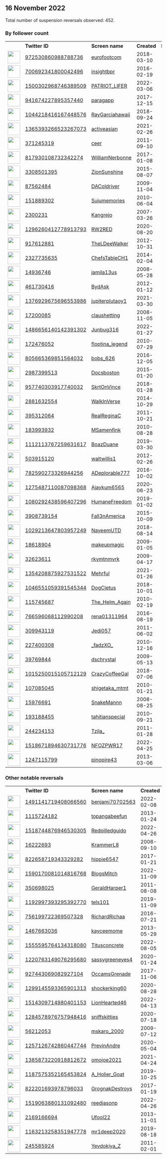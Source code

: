 
## 16 November 2022
Total number of suspension reversals observed: 452.

### By follower count
<table><tr><th></th><th align="left">Twitter ID</th><th align="left">Screen name</th>
<th align="left">Created</th><th align="left">Status</th><th align="left">Suspended</th><th align="left">Followers</th>
<tr><td><a href="https://pbs.twimg.com/profile_images/1604176956282519552/FiuqMrsU_normal.jpg"><img src="https://pbs.twimg.com/profile_images/1604176956282519552/FiuqMrsU_normal.jpg" width="40px" height="40px" align="center"/></a></td><td><a href="https://twitter.com/intent/user?user_id=972530860988788736">972530860988788736</a></td><td><a href="https://twitter.com/eurofootcom">eurofootcom</a></td><td>2018-03-10</td><td align="center"></td><td>2022-11-09</td><td>154118</td></tr>
<tr><td><a href="https://pbs.twimg.com/profile_images/700693780576337920/duUnJt-1_normal.png"><img src="https://pbs.twimg.com/profile_images/700693780576337920/duUnJt-1_normal.png" width="40px" height="40px" align="center"/></a></td><td><a href="https://twitter.com/intent/user?user_id=700692341800042496">700692341800042496</a></td><td><a href="https://twitter.com/insightbpr">insightbpr</a></td><td>2016-02-19</td><td align="center"></td><td>2022-11-03</td><td>64397</td></tr>
<tr><td><a href="https://pbs.twimg.com/profile_images/1593045597342269443/TTWm9L2B_normal.jpg"><img src="https://pbs.twimg.com/profile_images/1593045597342269443/TTWm9L2B_normal.jpg" width="40px" height="40px" align="center"/></a></td><td><a href="https://twitter.com/intent/user?user_id=1500302968746389509">1500302968746389509</a></td><td><a href="https://twitter.com/PATRIOT_LIFER">PATRIOT_LIFER</a></td><td>2022-03-06</td><td align="center"></td><td>2022-10-20</td><td>37756</td></tr>
<tr><td><a href="https://pbs.twimg.com/profile_images/1590893517458612225/YBImCScl_normal.jpg"><img src="https://pbs.twimg.com/profile_images/1590893517458612225/YBImCScl_normal.jpg" width="40px" height="40px" align="center"/></a></td><td><a href="https://twitter.com/intent/user?user_id=941674227895357440">941674227895357440</a></td><td><a href="https://twitter.com/paragapp">paragapp</a></td><td>2017-12-15</td><td align="center"></td><td>2022-11-14</td><td>30436</td></tr>
<tr><td><a href="https://pbs.twimg.com/profile_images/1347927131804864512/aCNoeDEa_normal.jpg"><img src="https://pbs.twimg.com/profile_images/1347927131804864512/aCNoeDEa_normal.jpg" width="40px" height="40px" align="center"/></a></td><td><a href="https://twitter.com/intent/user?user_id=1044218416167448576">1044218416167448576</a></td><td><a href="https://twitter.com/RayGarciahawaii">RayGarciahawaii</a></td><td>2018-09-24</td><td align="center"></td><td>2022-10-29</td><td>25429</td></tr>
<tr><td><a href="https://pbs.twimg.com/profile_images/1389800856250306563/O42VwIG4_normal.jpg"><img src="https://pbs.twimg.com/profile_images/1389800856250306563/O42VwIG4_normal.jpg" width="40px" height="40px" align="center"/></a></td><td><a href="https://twitter.com/intent/user?user_id=1365393266523267073">1365393266523267073</a></td><td><a href="https://twitter.com/activeasian">activeasian</a></td><td>2021-02-26</td><td align="center"></td><td>2022-10-24</td><td>23746</td></tr>
<tr><td><a href="https://pbs.twimg.com/profile_images/1588185049412796417/ZrnW6zNM_normal.jpg"><img src="https://pbs.twimg.com/profile_images/1588185049412796417/ZrnW6zNM_normal.jpg" width="40px" height="40px" align="center"/></a></td><td><a href="https://twitter.com/intent/user?user_id=371245319">371245319</a></td><td><a href="https://twitter.com/ceer">ceer</a></td><td>2011-09-10</td><td align="center"></td><td>2022-11-14</td><td>22076</td></tr>
<tr><td><a href="https://pbs.twimg.com/profile_images/919686834589982721/RTj9PtER_normal.jpg"><img src="https://pbs.twimg.com/profile_images/919686834589982721/RTj9PtER_normal.jpg" width="40px" height="40px" align="center"/></a></td><td><a href="https://twitter.com/intent/user?user_id=817930108732342274">817930108732342274</a></td><td><a href="https://twitter.com/WilliamNerbonne">WilliamNerbonne</a></td><td>2017-01-08</td><td align="center"></td><td></td><td>13201</td></tr>
<tr><td><a href="https://pbs.twimg.com/profile_images/1136115567172042752/O2sNmYVG_normal.jpg"><img src="https://pbs.twimg.com/profile_images/1136115567172042752/O2sNmYVG_normal.jpg" width="40px" height="40px" align="center"/></a></td><td><a href="https://twitter.com/intent/user?user_id=3308501395">3308501395</a></td><td><a href="https://twitter.com/ZionSunshine">ZionSunshine</a></td><td>2015-08-07</td><td align="center"></td><td>2022-10-28</td><td>11947</td></tr>
<tr><td><a href="https://pbs.twimg.com/profile_images/1325141432592523265/C2QUCvoX_normal.jpg"><img src="https://pbs.twimg.com/profile_images/1325141432592523265/C2QUCvoX_normal.jpg" width="40px" height="40px" align="center"/></a></td><td><a href="https://twitter.com/intent/user?user_id=87562484">87562484</a></td><td><a href="https://twitter.com/DAColdriver">DAColdriver</a></td><td>2009-11-04</td><td align="center"></td><td>2022-10-29</td><td>11604</td></tr>
<tr><td><a href="https://pbs.twimg.com/profile_images/1615333765324345352/M-UPpTCA_normal.jpg"><img src="https://pbs.twimg.com/profile_images/1615333765324345352/M-UPpTCA_normal.jpg" width="40px" height="40px" align="center"/></a></td><td><a href="https://twitter.com/intent/user?user_id=151889302">151889302</a></td><td><a href="https://twitter.com/Sujumemories">Sujumemories</a></td><td>2010-06-04</td><td align="center"></td><td></td><td>11083</td></tr>
<tr><td><a href="https://pbs.twimg.com/profile_images/1592686589532053504/5yxOvxcK_normal.jpg"><img src="https://pbs.twimg.com/profile_images/1592686589532053504/5yxOvxcK_normal.jpg" width="40px" height="40px" align="center"/></a></td><td><a href="https://twitter.com/intent/user?user_id=2300231">2300231</a></td><td><a href="https://twitter.com/Kangrejo">Kangrejo</a></td><td>2007-03-26</td><td align="center"></td><td></td><td>9425</td></tr>
<tr><td><a href="https://pbs.twimg.com/profile_images/1350156216429907970/SsHli1Yv_normal.jpg"><img src="https://pbs.twimg.com/profile_images/1350156216429907970/SsHli1Yv_normal.jpg" width="40px" height="40px" align="center"/></a></td><td><a href="https://twitter.com/intent/user?user_id=1296260412778913793">1296260412778913793</a></td><td><a href="https://twitter.com/RW2RED">RW2RED</a></td><td>2020-08-20</td><td align="center"></td><td>2022-10-29</td><td>9035</td></tr>
<tr><td><a href="https://pbs.twimg.com/profile_images/1613580566196097034/UMpLWMTV_normal.jpg"><img src="https://pbs.twimg.com/profile_images/1613580566196097034/UMpLWMTV_normal.jpg" width="40px" height="40px" align="center"/></a></td><td><a href="https://twitter.com/intent/user?user_id=917612881">917612881</a></td><td><a href="https://twitter.com/TheLDeeWalker">TheLDeeWalker</a></td><td>2012-10-31</td><td align="center"></td><td></td><td>8101</td></tr>
<tr><td><a href="https://pbs.twimg.com/profile_images/1339938755256459266/csnZBR2B_normal.jpg"><img src="https://pbs.twimg.com/profile_images/1339938755256459266/csnZBR2B_normal.jpg" width="40px" height="40px" align="center"/></a></td><td><a href="https://twitter.com/intent/user?user_id=2327735635">2327735635</a></td><td><a href="https://twitter.com/ChefsTableCH1">ChefsTableCH1</a></td><td>2014-02-04</td><td align="center"></td><td></td><td>7231</td></tr>
<tr><td><a href="https://pbs.twimg.com/profile_images/1194288963919339520/YU4u_45u_normal.jpg"><img src="https://pbs.twimg.com/profile_images/1194288963919339520/YU4u_45u_normal.jpg" width="40px" height="40px" align="center"/></a></td><td><a href="https://twitter.com/intent/user?user_id=14936746">14936746</a></td><td><a href="https://twitter.com/jamila13us">jamila13us</a></td><td>2008-05-28</td><td align="center"></td><td>2022-10-28</td><td>7104</td></tr>
<tr><td><a href="https://pbs.twimg.com/profile_images/1380204701468127239/zbJzqXG4_normal.jpg"><img src="https://pbs.twimg.com/profile_images/1380204701468127239/zbJzqXG4_normal.jpg" width="40px" height="40px" align="center"/></a></td><td><a href="https://twitter.com/intent/user?user_id=461730416">461730416</a></td><td><a href="https://twitter.com/BydAsk">BydAsk</a></td><td>2012-01-12</td><td align="center"></td><td>2022-10-29</td><td>6803</td></tr>
<tr><td><a href="https://pbs.twimg.com/profile_images/1381705940446150660/wkMFMx2T_normal.jpg"><img src="https://pbs.twimg.com/profile_images/1381705940446150660/wkMFMx2T_normal.jpg" width="40px" height="40px" align="center"/></a></td><td><a href="https://twitter.com/intent/user?user_id=1376929675696553986">1376929675696553986</a></td><td><a href="https://twitter.com/jupiterplutaoy1">jupiterplutaoy1</a></td><td>2021-03-30</td><td align="center"></td><td>2022-09-11</td><td>5862</td></tr>
<tr><td><a href="https://pbs.twimg.com/profile_images/547189730631094272/StYc0b6a_normal.jpeg"><img src="https://pbs.twimg.com/profile_images/547189730631094272/StYc0b6a_normal.jpeg" width="40px" height="40px" align="center"/></a></td><td><a href="https://twitter.com/intent/user?user_id=17200085">17200085</a></td><td><a href="https://twitter.com/claushetting">claushetting</a></td><td>2008-11-05</td><td align="center"></td><td>2022-11-11</td><td>5569</td></tr>
<tr><td><a href="https://pbs.twimg.com/profile_images/1565436959085961218/sg82-mr9_normal.jpg"><img src="https://pbs.twimg.com/profile_images/1565436959085961218/sg82-mr9_normal.jpg" width="40px" height="40px" align="center"/></a></td><td><a href="https://twitter.com/intent/user?user_id=1486656140142391302">1486656140142391302</a></td><td><a href="https://twitter.com/Junbug316">Junbug316</a></td><td>2022-01-27</td><td align="center"></td><td>2022-10-29</td><td>5036</td></tr>
<tr><td><a href="https://pbs.twimg.com/profile_images/1593108590146908160/BQltwOF1_normal.jpg"><img src="https://pbs.twimg.com/profile_images/1593108590146908160/BQltwOF1_normal.jpg" width="40px" height="40px" align="center"/></a></td><td><a href="https://twitter.com/intent/user?user_id=172476052">172476052</a></td><td><a href="https://twitter.com/floptina_legend">floptina_legend</a></td><td>2010-07-29</td><td align="center"></td><td></td><td>4812</td></tr>
<tr><td><a href="https://pbs.twimg.com/profile_images/1348015715727634433/GWujaUQh_normal.jpg"><img src="https://pbs.twimg.com/profile_images/1348015715727634433/GWujaUQh_normal.jpg" width="40px" height="40px" align="center"/></a></td><td><a href="https://twitter.com/intent/user?user_id=805665369851564032">805665369851564032</a></td><td><a href="https://twitter.com/bobs_626">bobs_626</a></td><td>2016-12-05</td><td align="center"></td><td></td><td>4723</td></tr>
<tr><td><a href="https://pbs.twimg.com/profile_images/1328027456817819653/fLCHUeOw_normal.jpg"><img src="https://pbs.twimg.com/profile_images/1328027456817819653/fLCHUeOw_normal.jpg" width="40px" height="40px" align="center"/></a></td><td><a href="https://twitter.com/intent/user?user_id=2987399513">2987399513</a></td><td><a href="https://twitter.com/Docsboston">Docsboston</a></td><td>2015-01-20</td><td align="center">🔒</td><td></td><td>4647</td></tr>
<tr><td><a href="https://pbs.twimg.com/profile_images/1366956091104505859/AzstNim1_normal.jpg"><img src="https://pbs.twimg.com/profile_images/1366956091104505859/AzstNim1_normal.jpg" width="40px" height="40px" align="center"/></a></td><td><a href="https://twitter.com/intent/user?user_id=957740303917740032">957740303917740032</a></td><td><a href="https://twitter.com/SkrtOnVince">SkrtOnVince</a></td><td>2018-01-28</td><td align="center"></td><td></td><td>4619</td></tr>
<tr><td><a href="https://pbs.twimg.com/profile_images/1592785657377660928/2S29bgez_normal.jpg"><img src="https://pbs.twimg.com/profile_images/1592785657377660928/2S29bgez_normal.jpg" width="40px" height="40px" align="center"/></a></td><td><a href="https://twitter.com/intent/user?user_id=2881632554">2881632554</a></td><td><a href="https://twitter.com/WalkInVerse">WalkInVerse</a></td><td>2014-10-29</td><td align="center"></td><td></td><td>4451</td></tr>
<tr><td><a href="https://pbs.twimg.com/profile_images/1599062182288916482/1ODJb0hf_normal.jpg"><img src="https://pbs.twimg.com/profile_images/1599062182288916482/1ODJb0hf_normal.jpg" width="40px" height="40px" align="center"/></a></td><td><a href="https://twitter.com/intent/user?user_id=395312064">395312064</a></td><td><a href="https://twitter.com/RealReginaC">RealReginaC</a></td><td>2011-10-21</td><td align="center"></td><td></td><td>4450</td></tr>
<tr><td><a href="https://pbs.twimg.com/profile_images/816282731604803585/LACCKkAy_normal.jpg"><img src="https://pbs.twimg.com/profile_images/816282731604803585/LACCKkAy_normal.jpg" width="40px" height="40px" align="center"/></a></td><td><a href="https://twitter.com/intent/user?user_id=183993932">183993932</a></td><td><a href="https://twitter.com/MSamenfink">MSamenfink</a></td><td>2010-08-28</td><td align="center"></td><td></td><td>4160</td></tr>
<tr><td><a href="https://pbs.twimg.com/profile_images/1462273980451078149/plaIicQT_normal.jpg"><img src="https://pbs.twimg.com/profile_images/1462273980451078149/plaIicQT_normal.jpg" width="40px" height="40px" align="center"/></a></td><td><a href="https://twitter.com/intent/user?user_id=1112113767259631617">1112113767259631617</a></td><td><a href="https://twitter.com/BoazDuane">BoazDuane</a></td><td>2019-03-30</td><td align="center"></td><td>2022-10-29</td><td>4149</td></tr>
<tr><td><a href="https://pbs.twimg.com/profile_images/1150961052701474816/G0b_41Oj_normal.png"><img src="https://pbs.twimg.com/profile_images/1150961052701474816/G0b_41Oj_normal.png" width="40px" height="40px" align="center"/></a></td><td><a href="https://twitter.com/intent/user?user_id=503915120">503915120</a></td><td><a href="https://twitter.com/waltwillis1">waltwillis1</a></td><td>2012-02-26</td><td align="center"></td><td>2022-10-29</td><td>4134</td></tr>
<tr><td><a href="https://pbs.twimg.com/profile_images/1123814984402776067/B187sV3X_normal.png"><img src="https://pbs.twimg.com/profile_images/1123814984402776067/B187sV3X_normal.png" width="40px" height="40px" align="center"/></a></td><td><a href="https://twitter.com/intent/user?user_id=782590273326944256">782590273326944256</a></td><td><a href="https://twitter.com/ADeplorable777">ADeplorable777</a></td><td>2016-10-02</td><td align="center"></td><td></td><td>3976</td></tr>
<tr><td><a href="https://pbs.twimg.com/profile_images/1592408411014299648/QpMuPyq6_normal.jpg"><img src="https://pbs.twimg.com/profile_images/1592408411014299648/QpMuPyq6_normal.jpg" width="40px" height="40px" align="center"/></a></td><td><a href="https://twitter.com/intent/user?user_id=1275487110087098368">1275487110087098368</a></td><td><a href="https://twitter.com/Ajaykum6565">Ajaykum6565</a></td><td>2020-06-23</td><td align="center"></td><td>2022-08-17</td><td>3951</td></tr>
<tr><td><a href="https://pbs.twimg.com/profile_images/1080297191267155969/AbhEZ-gj_normal.jpg"><img src="https://pbs.twimg.com/profile_images/1080297191267155969/AbhEZ-gj_normal.jpg" width="40px" height="40px" align="center"/></a></td><td><a href="https://twitter.com/intent/user?user_id=1080292438596407296">1080292438596407296</a></td><td><a href="https://twitter.com/HumaneFreedom">HumaneFreedom</a></td><td>2019-01-02</td><td align="center"></td><td></td><td>3900</td></tr>
<tr><td><a href="https://pbs.twimg.com/profile_images/1443026112519544837/th2vgYVs_normal.jpg"><img src="https://pbs.twimg.com/profile_images/1443026112519544837/th2vgYVs_normal.jpg" width="40px" height="40px" align="center"/></a></td><td><a href="https://twitter.com/intent/user?user_id=3908739154">3908739154</a></td><td><a href="https://twitter.com/Fall3nAmerica">Fall3nAmerica</a></td><td>2015-10-09</td><td align="center"></td><td>2022-10-29</td><td>3582</td></tr>
<tr><td><a href="https://pbs.twimg.com/profile_images/1291572655066427392/0wV0ke1__normal.jpg"><img src="https://pbs.twimg.com/profile_images/1291572655066427392/0wV0ke1__normal.jpg" width="40px" height="40px" align="center"/></a></td><td><a href="https://twitter.com/intent/user?user_id=1029213647803957249">1029213647803957249</a></td><td><a href="https://twitter.com/NayeemUTD">NayeemUTD</a></td><td>2018-08-14</td><td align="center"></td><td></td><td>3466</td></tr>
<tr><td><a href="https://pbs.twimg.com/profile_images/1281974365446451202/Gl8-hRHn_normal.jpg"><img src="https://pbs.twimg.com/profile_images/1281974365446451202/Gl8-hRHn_normal.jpg" width="40px" height="40px" align="center"/></a></td><td><a href="https://twitter.com/intent/user?user_id=18618904">18618904</a></td><td><a href="https://twitter.com/makeupmagic">makeupmagic</a></td><td>2009-01-05</td><td align="center"></td><td></td><td>3239</td></tr>
<tr><td><a href="https://pbs.twimg.com/profile_images/1593392845137682432/wRekd7S__normal.jpg"><img src="https://pbs.twimg.com/profile_images/1593392845137682432/wRekd7S__normal.jpg" width="40px" height="40px" align="center"/></a></td><td><a href="https://twitter.com/intent/user?user_id=32623611">32623611</a></td><td><a href="https://twitter.com/rkymtnmvrk">rkymtnmvrk</a></td><td>2009-04-17</td><td align="center"></td><td></td><td>3147</td></tr>
<tr><td><a href="https://pbs.twimg.com/profile_images/1613762585706532864/NyZffijb_normal.jpg"><img src="https://pbs.twimg.com/profile_images/1613762585706532864/NyZffijb_normal.jpg" width="40px" height="40px" align="center"/></a></td><td><a href="https://twitter.com/intent/user?user_id=1354208875927531522">1354208875927531522</a></td><td><a href="https://twitter.com/Mehrful">Mehrful</a></td><td>2021-01-26</td><td align="center"></td><td>2022-10-29</td><td>3043</td></tr>
<tr><td><a href="https://pbs.twimg.com/profile_images/1593058735206932482/qL5y8hWp_normal.jpg"><img src="https://pbs.twimg.com/profile_images/1593058735206932482/qL5y8hWp_normal.jpg" width="40px" height="40px" align="center"/></a></td><td><a href="https://twitter.com/intent/user?user_id=1046551059391545344">1046551059391545344</a></td><td><a href="https://twitter.com/DogCletus">DogCletus</a></td><td>2018-10-01</td><td align="center"></td><td></td><td>2905</td></tr>
<tr><td><a href="https://pbs.twimg.com/profile_images/1299860401769926657/wGlif-ZN_normal.jpg"><img src="https://pbs.twimg.com/profile_images/1299860401769926657/wGlif-ZN_normal.jpg" width="40px" height="40px" align="center"/></a></td><td><a href="https://twitter.com/intent/user?user_id=115745687">115745687</a></td><td><a href="https://twitter.com/The_Helm_Again">The_Helm_Again</a></td><td>2010-02-19</td><td align="center"></td><td>2022-10-29</td><td>2889</td></tr>
<tr><td><a href="https://pbs.twimg.com/profile_images/1064364764380450816/K0Wr5Vij_normal.jpg"><img src="https://pbs.twimg.com/profile_images/1064364764380450816/K0Wr5Vij_normal.jpg" width="40px" height="40px" align="center"/></a></td><td><a href="https://twitter.com/intent/user?user_id=766596068112990208">766596068112990208</a></td><td><a href="https://twitter.com/rena01311964">rena01311964</a></td><td>2016-08-19</td><td align="center"></td><td></td><td>2878</td></tr>
<tr><td><a href="https://pbs.twimg.com/profile_images/1267919071980462081/QYEJ5zdX_normal.jpg"><img src="https://pbs.twimg.com/profile_images/1267919071980462081/QYEJ5zdX_normal.jpg" width="40px" height="40px" align="center"/></a></td><td><a href="https://twitter.com/intent/user?user_id=309943119">309943119</a></td><td><a href="https://twitter.com/Jedi057">Jedi057</a></td><td>2011-06-02</td><td align="center"></td><td></td><td>2685</td></tr>
<tr><td><a href="https://pbs.twimg.com/profile_images/1384101796767944711/KVYdCm7__normal.jpg"><img src="https://pbs.twimg.com/profile_images/1384101796767944711/KVYdCm7__normal.jpg" width="40px" height="40px" align="center"/></a></td><td><a href="https://twitter.com/intent/user?user_id=227400308">227400308</a></td><td><a href="https://twitter.com/_fadzXO_">_fadzXO_</a></td><td>2010-12-16</td><td align="center"></td><td></td><td>2663</td></tr>
<tr><td><a href="https://pbs.twimg.com/profile_images/1092527700835655680/e98rSv_M_normal.jpg"><img src="https://pbs.twimg.com/profile_images/1092527700835655680/e98rSv_M_normal.jpg" width="40px" height="40px" align="center"/></a></td><td><a href="https://twitter.com/intent/user?user_id=39769844">39769844</a></td><td><a href="https://twitter.com/dschrystal">dschrystal</a></td><td>2009-05-13</td><td align="center"></td><td></td><td>2577</td></tr>
<tr><td><a href="https://pbs.twimg.com/profile_images/1609613352925384706/ZGmZYXkb_normal.jpg"><img src="https://pbs.twimg.com/profile_images/1609613352925384706/ZGmZYXkb_normal.jpg" width="40px" height="40px" align="center"/></a></td><td><a href="https://twitter.com/intent/user?user_id=1015250015105712129">1015250015105712129</a></td><td><a href="https://twitter.com/CrazyCoffeeGal">CrazyCoffeeGal</a></td><td>2018-07-06</td><td align="center"></td><td></td><td>2508</td></tr>
<tr><td><a href="https://pbs.twimg.com/profile_images/1081415747383881728/LyCrxy5M_normal.jpg"><img src="https://pbs.twimg.com/profile_images/1081415747383881728/LyCrxy5M_normal.jpg" width="40px" height="40px" align="center"/></a></td><td><a href="https://twitter.com/intent/user?user_id=107085045">107085045</a></td><td><a href="https://twitter.com/shigetaka_mtmt">shigetaka_mtmt</a></td><td>2010-01-21</td><td align="center"></td><td>2022-05-14</td><td>2461</td></tr>
<tr><td><a href="https://pbs.twimg.com/profile_images/875905992302616576/KpCeJnLb_normal.jpg"><img src="https://pbs.twimg.com/profile_images/875905992302616576/KpCeJnLb_normal.jpg" width="40px" height="40px" align="center"/></a></td><td><a href="https://twitter.com/intent/user?user_id=15976691">15976691</a></td><td><a href="https://twitter.com/SnakeMannn">SnakeMannn</a></td><td>2008-08-25</td><td align="center"></td><td></td><td>2440</td></tr>
<tr><td><a href="https://pbs.twimg.com/profile_images/947573662202208256/8g7Hortq_normal.jpg"><img src="https://pbs.twimg.com/profile_images/947573662202208256/8g7Hortq_normal.jpg" width="40px" height="40px" align="center"/></a></td><td><a href="https://twitter.com/intent/user?user_id=193188455">193188455</a></td><td><a href="https://twitter.com/tahitianspecial">tahitianspecial</a></td><td>2010-09-21</td><td align="center"></td><td></td><td>2357</td></tr>
<tr><td><a href="https://pbs.twimg.com/profile_images/977090313054388224/hhXiDvP0_normal.jpg"><img src="https://pbs.twimg.com/profile_images/977090313054388224/hhXiDvP0_normal.jpg" width="40px" height="40px" align="center"/></a></td><td><a href="https://twitter.com/intent/user?user_id=244234153">244234153</a></td><td><a href="https://twitter.com/Tzila_">Tzila_</a></td><td>2011-01-28</td><td align="center"></td><td>2022-10-29</td><td>2348</td></tr>
<tr><td><a href="https://pbs.twimg.com/profile_images/1537236452274098176/VOErEktW_normal.jpg"><img src="https://pbs.twimg.com/profile_images/1537236452274098176/VOErEktW_normal.jpg" width="40px" height="40px" align="center"/></a></td><td><a href="https://twitter.com/intent/user?user_id=1518671894630731776">1518671894630731776</a></td><td><a href="https://twitter.com/NFOZPWR17">NFOZPWR17</a></td><td>2022-04-25</td><td align="center"></td><td>2022-10-20</td><td>2204</td></tr>
<tr><td><a href="https://pbs.twimg.com/profile_images/1599887771044388866/_gtHsy8O_normal.jpg"><img src="https://pbs.twimg.com/profile_images/1599887771044388866/_gtHsy8O_normal.jpg" width="40px" height="40px" align="center"/></a></td><td><a href="https://twitter.com/intent/user?user_id=1247115799">1247115799</a></td><td><a href="https://twitter.com/pinopire43">pinopire43</a></td><td>2013-03-06</td><td align="center"></td><td>2022-07-16</td><td>2193</td></tr>
</table>

### Other notable reversals
<table><tr><th></th><th align="left">Twitter ID</th><th align="left">Screen name</th>
<th align="left">Created</th><th align="left">Status</th><th align="left">Suspended</th><th align="left">Followers</th>
<tr><td><a href="https://pbs.twimg.com/profile_images/1511847569269297152/2oJ6sXzV_normal.png"><img src="https://pbs.twimg.com/profile_images/1511847569269297152/2oJ6sXzV_normal.png" width="40px" height="40px" align="center"/></a></td><td><a href="https://twitter.com/intent/user?user_id=1491141719408066560">1491141719408066560</a></td><td><a href="https://twitter.com/benjami70702563">benjami70702563</a></td><td>2022-02-08</td><td align="center"></td><td>2022-10-20</td><td>276</td></tr>
<tr><td><a href="https://pbs.twimg.com/profile_images/1024296499583143937/zsS_s9Kc_normal.jpg"><img src="https://pbs.twimg.com/profile_images/1024296499583143937/zsS_s9Kc_normal.jpg" width="40px" height="40px" align="center"/></a></td><td><a href="https://twitter.com/intent/user?user_id=1115724182">1115724182</a></td><td><a href="https://twitter.com/topangabeefun">topangabeefun</a></td><td>2013-01-24</td><td align="center"></td><td>2022-10-29</td><td>987</td></tr>
<tr><td><a href="https://pbs.twimg.com/profile_images/1522030828586426369/fZopYYEq_normal.jpg"><img src="https://pbs.twimg.com/profile_images/1522030828586426369/fZopYYEq_normal.jpg" width="40px" height="40px" align="center"/></a></td><td><a href="https://twitter.com/intent/user?user_id=1518744876946530305">1518744876946530305</a></td><td><a href="https://twitter.com/Redpilledguido">Redpilledguido</a></td><td>2022-04-26</td><td align="center"></td><td>2022-10-18</td><td>525</td></tr>
<tr><td><a href="https://pbs.twimg.com/profile_images/1449466333536534530/TayNJx_J_normal.jpg"><img src="https://pbs.twimg.com/profile_images/1449466333536534530/TayNJx_J_normal.jpg" width="40px" height="40px" align="center"/></a></td><td><a href="https://twitter.com/intent/user?user_id=16222693">16222693</a></td><td><a href="https://twitter.com/KrammerL8">KrammerL8</a></td><td>2008-09-10</td><td align="center"></td><td>2022-10-29</td><td>1157</td></tr>
<tr><td><a href="https://pbs.twimg.com/profile_images/1561503777479266304/T2YUffk__normal.jpg"><img src="https://pbs.twimg.com/profile_images/1561503777479266304/T2YUffk__normal.jpg" width="40px" height="40px" align="center"/></a></td><td><a href="https://twitter.com/intent/user?user_id=822658719343329282">822658719343329282</a></td><td><a href="https://twitter.com/hippie6547">hippie6547</a></td><td>2017-01-21</td><td align="center"></td><td>2022-10-29</td><td>540</td></tr>
<tr><td><a href="https://pbs.twimg.com/profile_images/1590187208069287936/opUlgdBa_normal.jpg"><img src="https://pbs.twimg.com/profile_images/1590187208069287936/opUlgdBa_normal.jpg" width="40px" height="40px" align="center"/></a></td><td><a href="https://twitter.com/intent/user?user_id=1590170081014816768">1590170081014816768</a></td><td><a href="https://twitter.com/BlogsMitch">BlogsMitch</a></td><td>2022-11-09</td><td align="center"></td><td>2022-11-10</td><td>131</td></tr>
<tr><td><a href="https://pbs.twimg.com/profile_images/1475792998394966019/tAh8Vpkm_normal.jpg"><img src="https://pbs.twimg.com/profile_images/1475792998394966019/tAh8Vpkm_normal.jpg" width="40px" height="40px" align="center"/></a></td><td><a href="https://twitter.com/intent/user?user_id=350698025">350698025</a></td><td><a href="https://twitter.com/GeraldHarper1">GeraldHarper1</a></td><td>2011-08-08</td><td align="center"></td><td>2022-10-29</td><td>2119</td></tr>
<tr><td><a href="https://pbs.twimg.com/profile_images/1267008524221059072/3Bg7uLJJ_normal.jpg"><img src="https://pbs.twimg.com/profile_images/1267008524221059072/3Bg7uLJJ_normal.jpg" width="40px" height="40px" align="center"/></a></td><td><a href="https://twitter.com/intent/user?user_id=1192997393295392770">1192997393295392770</a></td><td><a href="https://twitter.com/tels101">tels101</a></td><td>2019-11-09</td><td align="center"></td><td>2022-10-29</td><td>1422</td></tr>
<tr><td><a href="https://pbs.twimg.com/profile_images/1104239011869032448/UyrN-3Hq_normal.png"><img src="https://pbs.twimg.com/profile_images/1104239011869032448/UyrN-3Hq_normal.png" width="40px" height="40px" align="center"/></a></td><td><a href="https://twitter.com/intent/user?user_id=756199722369507328">756199722369507328</a></td><td><a href="https://twitter.com/RichardRichaa">RichardRichaa</a></td><td>2016-07-21</td><td align="center"></td><td>2022-10-29</td><td>1463</td></tr>
<tr><td><a href="https://abs.twimg.com/sticky/default_profile_images/default_profile_normal.png"><img src="https://abs.twimg.com/sticky/default_profile_images/default_profile_normal.png" width="40px" height="40px" align="center"/></a></td><td><a href="https://twitter.com/intent/user?user_id=1467663036">1467663036</a></td><td><a href="https://twitter.com/kayceemome">kayceemome</a></td><td>2013-05-29</td><td align="center"></td><td>2022-10-29</td><td>283</td></tr>
<tr><td><a href="https://pbs.twimg.com/profile_images/1557155414252273665/09i5uzvW_normal.jpg"><img src="https://pbs.twimg.com/profile_images/1557155414252273665/09i5uzvW_normal.jpg" width="40px" height="40px" align="center"/></a></td><td><a href="https://twitter.com/intent/user?user_id=1555595764134318080">1555595764134318080</a></td><td><a href="https://twitter.com/Titusconcrete">Titusconcrete</a></td><td>2022-08-05</td><td align="center"></td><td>2022-09-11</td><td>28</td></tr>
<tr><td><a href="https://pbs.twimg.com/profile_images/1280736367090167809/ZbSemUo0_normal.jpg"><img src="https://pbs.twimg.com/profile_images/1280736367090167809/ZbSemUo0_normal.jpg" width="40px" height="40px" align="center"/></a></td><td><a href="https://twitter.com/intent/user?user_id=1220763149076295680">1220763149076295680</a></td><td><a href="https://twitter.com/sassygreeneyes4">sassygreeneyes4</a></td><td>2020-01-24</td><td align="center"></td><td>2022-10-29</td><td>1790</td></tr>
<tr><td><a href="https://pbs.twimg.com/profile_images/1362304276236754944/HtsyXl7S_normal.jpg"><img src="https://pbs.twimg.com/profile_images/1362304276236754944/HtsyXl7S_normal.jpg" width="40px" height="40px" align="center"/></a></td><td><a href="https://twitter.com/intent/user?user_id=927443069082927104">927443069082927104</a></td><td><a href="https://twitter.com/OccamsGrenade">OccamsGrenade</a></td><td>2017-11-06</td><td align="center"></td><td>2022-10-29</td><td>1709</td></tr>
<tr><td><a href="https://pbs.twimg.com/profile_images/1299145764254494732/-mrAjwYQ_normal.jpg"><img src="https://pbs.twimg.com/profile_images/1299145764254494732/-mrAjwYQ_normal.jpg" width="40px" height="40px" align="center"/></a></td><td><a href="https://twitter.com/intent/user?user_id=1299145593365901313">1299145593365901313</a></td><td><a href="https://twitter.com/shockerking60">shockerking60</a></td><td>2020-08-28</td><td align="center"></td><td>2022-10-20</td><td>1149</td></tr>
<tr><td><a href="https://pbs.twimg.com/profile_images/1514318232605409283/nLyRYkKi_normal.jpg"><img src="https://pbs.twimg.com/profile_images/1514318232605409283/nLyRYkKi_normal.jpg" width="40px" height="40px" align="center"/></a></td><td><a href="https://twitter.com/intent/user?user_id=1514309714980401153">1514309714980401153</a></td><td><a href="https://twitter.com/LionHearted46">LionHearted46</a></td><td>2022-04-13</td><td align="center"></td><td>2022-10-29</td><td>756</td></tr>
<tr><td><a href="https://pbs.twimg.com/profile_images/1285696224440573952/orLHDyN6_normal.jpg"><img src="https://pbs.twimg.com/profile_images/1285696224440573952/orLHDyN6_normal.jpg" width="40px" height="40px" align="center"/></a></td><td><a href="https://twitter.com/intent/user?user_id=1284578976757948416">1284578976757948416</a></td><td><a href="https://twitter.com/sniffskitties">sniffskitties</a></td><td>2020-07-18</td><td align="center"></td><td></td><td>29</td></tr>
<tr><td><a href="https://abs.twimg.com/sticky/default_profile_images/default_profile_normal.png"><img src="https://abs.twimg.com/sticky/default_profile_images/default_profile_normal.png" width="40px" height="40px" align="center"/></a></td><td><a href="https://twitter.com/intent/user?user_id=56212053">56212053</a></td><td><a href="https://twitter.com/mskaro_2000">mskaro_2000</a></td><td>2009-07-12</td><td align="center"></td><td>2022-10-29</td><td>1664</td></tr>
<tr><td><a href="https://pbs.twimg.com/profile_images/1257127450116599808/blFmy3FF_normal.jpg"><img src="https://pbs.twimg.com/profile_images/1257127450116599808/blFmy3FF_normal.jpg" width="40px" height="40px" align="center"/></a></td><td><a href="https://twitter.com/intent/user?user_id=1257126742860447744">1257126742860447744</a></td><td><a href="https://twitter.com/PrevinAndre">PrevinAndre</a></td><td>2020-05-04</td><td align="center"></td><td>2022-11-14</td><td>64</td></tr>
<tr><td><a href="https://pbs.twimg.com/profile_images/1560144518263050243/uqP2yo3d_normal.jpg"><img src="https://pbs.twimg.com/profile_images/1560144518263050243/uqP2yo3d_normal.jpg" width="40px" height="40px" align="center"/></a></td><td><a href="https://twitter.com/intent/user?user_id=1385873220918812672">1385873220918812672</a></td><td><a href="https://twitter.com/omojoe2021">omojoe2021</a></td><td>2021-04-24</td><td align="center"></td><td>2022-09-06</td><td>557</td></tr>
<tr><td><a href="https://pbs.twimg.com/profile_images/1223923717119471622/-CuMPzUK_normal.jpg"><img src="https://pbs.twimg.com/profile_images/1223923717119471622/-CuMPzUK_normal.jpg" width="40px" height="40px" align="center"/></a></td><td><a href="https://twitter.com/intent/user?user_id=1187575352165453824">1187575352165453824</a></td><td><a href="https://twitter.com/A_Holier_Goat">A_Holier_Goat</a></td><td>2019-10-25</td><td align="center"></td><td></td><td>40</td></tr>
<tr><td><a href="https://pbs.twimg.com/profile_images/1568767403093364736/jBPspwwk_normal.jpg"><img src="https://pbs.twimg.com/profile_images/1568767403093364736/jBPspwwk_normal.jpg" width="40px" height="40px" align="center"/></a></td><td><a href="https://twitter.com/intent/user?user_id=822201693978796033">822201693978796033</a></td><td><a href="https://twitter.com/GrognakDestroys">GrognakDestroys</a></td><td>2017-01-19</td><td align="center"></td><td>2022-09-25</td><td>74</td></tr>
<tr><td><a href="https://pbs.twimg.com/profile_images/1534976927873875971/nsgw4iY8_normal.jpg"><img src="https://pbs.twimg.com/profile_images/1534976927873875971/nsgw4iY8_normal.jpg" width="40px" height="40px" align="center"/></a></td><td><a href="https://twitter.com/intent/user?user_id=1519063880131092480">1519063880131092480</a></td><td><a href="https://twitter.com/reedjasonp">reedjasonp</a></td><td>2022-04-26</td><td align="center"></td><td>2022-10-20</td><td>955</td></tr>
<tr><td><a href="https://abs.twimg.com/sticky/default_profile_images/default_profile_normal.png"><img src="https://abs.twimg.com/sticky/default_profile_images/default_profile_normal.png" width="40px" height="40px" align="center"/></a></td><td><a href="https://twitter.com/intent/user?user_id=2169166694">2169166694</a></td><td><a href="https://twitter.com/Ufool22">Ufool22</a></td><td>2013-11-01</td><td align="center"></td><td></td><td>874</td></tr>
<tr><td><a href="https://pbs.twimg.com/profile_images/1223426361794211841/vONdef5Y_normal.jpg"><img src="https://pbs.twimg.com/profile_images/1223426361794211841/vONdef5Y_normal.jpg" width="40px" height="40px" align="center"/></a></td><td><a href="https://twitter.com/intent/user?user_id=1163213258351947778">1163213258351947778</a></td><td><a href="https://twitter.com/mr1deep2020">mr1deep2020</a></td><td>2019-08-18</td><td align="center">🚫</td><td></td><td>614</td></tr>
<tr><td><a href="https://pbs.twimg.com/profile_images/1450163544889208836/DMVX8TdC_normal.jpg"><img src="https://pbs.twimg.com/profile_images/1450163544889208836/DMVX8TdC_normal.jpg" width="40px" height="40px" align="center"/></a></td><td><a href="https://twitter.com/intent/user?user_id=245585924">245585924</a></td><td><a href="https://twitter.com/Yevdokiya_Z">Yevdokiya_Z</a></td><td>2011-02-01</td><td align="center"></td><td>2022-02-20</td><td>201</td></tr>
</table>
